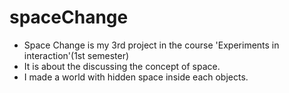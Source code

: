 # spaceChange

* Space Change is my 3rd project in the course 'Experiments in interaction'(1st semester)
* It is about the discussing the concept of space.
* I made a world with hidden space inside each objects.
